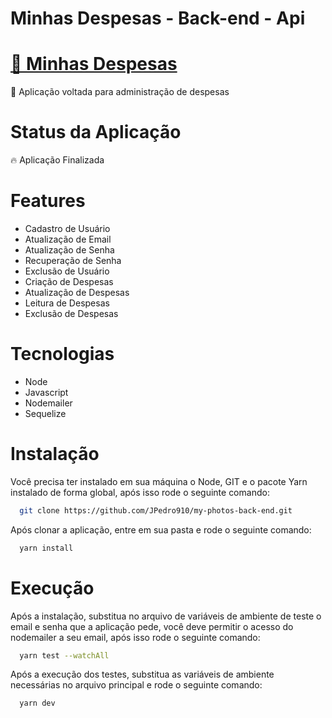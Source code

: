 # Minhas Despesas - Back-end - Api

# <a href="https://minhas-despesas-jp-dev.herokuapp.com">🔗 Minhas Despesas</a>
<p>🚀 Aplicação voltada para administração de despesas</p>

# Status da Aplicação
<p>🔥 Aplicação Finalizada</p>

# Features
- Cadastro de Usuário
- Atualização de Email
- Atualização de Senha
- Recuperação de Senha
- Exclusão de Usuário
- Criação de Despesas
- Atualização de Despesas
- Leitura de Despesas
- Exclusão de Despesas

# Tecnologias
- Node
- Javascript
- Nodemailer
- Sequelize

# Instalação

Você precisa ter instalado em sua máquina o Node, GIT e o pacote Yarn instalado de forma global, após isso rode o seguinte comando: 
```sh
  git clone https://github.com/JPedro910/my-photos-back-end.git
```
Após clonar a aplicação, entre em sua pasta e rode o seguinte comando:
```sh
  yarn install
```
# Execução

Após a instalação, substitua no arquivo de variáveis de ambiente de teste o email e senha que a aplicação pede, você deve permitir o acesso do nodemailer a seu email, após isso rode o seguinte comando:
```sh
  yarn test --watchAll
```
Após a execução dos testes, substitua as variáveis de ambiente necessárias no arquivo principal e rode o seguinte comando:
```sh
  yarn dev
```
